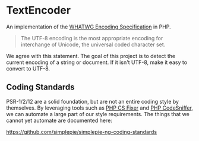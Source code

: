 # TextEncoder

An implementation of the [WHATWG Encoding Specification](https://encoding.spec.whatwg.org) in PHP.

> The UTF-8 encoding is the most appropriate encoding for interchange of Unicode, the universal coded character set.

We agree with this statement. The goal of this project is to detect the current encoding of a string or document. If it isn't UTF-8, make it easy to convert to UTF-8.

## Coding Standards

PSR-1/2/12 are a solid foundation, but are not an entire coding style by themselves. By leveraging tools such as [PHP CS Fixer](http://cs.sensiolabs.org) and [PHP CodeSniffer](https://github.com/squizlabs/PHP_CodeSniffer), we can automate a large part of our style requirements. The things that we cannot yet automate are documented here:

<https://github.com/simplepie/simplepie-ng-coding-standards>
